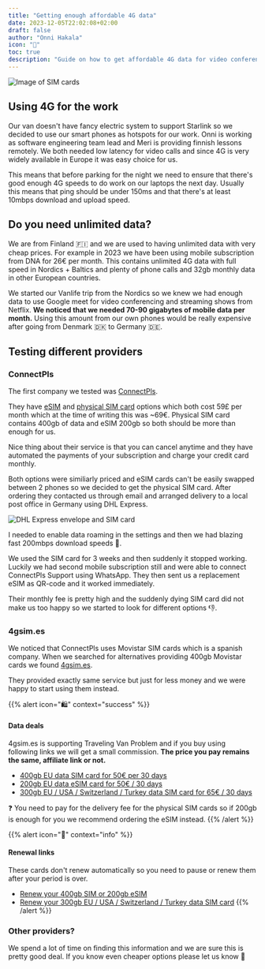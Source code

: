 ```yaml
---
title: "Getting enough affordable 4G data"
date: 2023-12-05T22:02:08+02:00
draft: false
author: "Onni Hakala"
icon: "📶"
toc: true
description: "Guide on how to get affordable 4G data for video conferences and streaming"
---
```

![Image of SIM cards](images/guidebook/sim-cards.jpg)
## Using 4G for the work
Our van doesn't have fancy electric system to support Starlink so we decided to use our smart phones as hotspots for our work. Onni is working as software engineering team lead and Meri is providing finnish lessons remotely. We both needed low latency for video calls and since 4G is very widely available in Europe it was easy choice for us.

This means that before parking for the night we need to ensure that there's good enough 4G speeds to do work on our laptops the next day. Usually this means that ping should be under 150ms and that there's at least 10mbps download and upload speed.

## Do you need unlimited data?

We are from Finland 🇫🇮 and we are used to having unlimited data with very cheap prices. For example in 2023 we have been using mobile subscription from DNA for 26€ per month. This contains unlimited 4G data with full speed in Nordics + Baltics and plenty of phone calls and 32gb monthly data in other European countries.

We started our Vanlife trip from the Nordics so we knew we had enough data to use Google meet for video conferencing and streaming shows from Netflix. **We noticed that we needed 70-90 gigabytes of mobile data per month.** Using this amount from our own phones would be really expensive after going from Denmark 🇩🇰 to Germany 🇩🇪.

## Testing different providers
### ConnectPls

The first company we tested was [ConnectPls](https://connectpls.com/).

They have [eSIM](https://connectpls.com/e-sim/) and [physical SIM card](https://connectpls.com/sim-card-only/) options which both cost 59£ per month which at the time of writing this was ~69€. Physical SIM card contains 400gb of data and eSIM 200gb so both should be more than enough for us.

Nice thing about their service is that you can cancel anytime and they have automated the payments of your subscription and charge your credit card monthly.

Both options were similiarly priced and eSIM cards can't be easily swapped between 2 phones so we decided to get the physical SIM card. After ordering they contacted us through email and arranged delivery to a local post office in Germany using DHL Express.

![DHL Express envelope and SIM card](images/guidebook/getting-connectpls-sim.jpeg "ConnectPls SIM card arriving in DHL Express envelope")

I needed to enable data roaming in the settings and then we had blazing fast 200mbps download speeds 🚀.

We used the SIM card for 3 weeks and then suddenly it stopped working. Luckily we had second mobile subscription still and were able to connect ConnectPls Support using WhatsApp. They then sent us a replacement eSIM as QR-code and it worked immediately.

Their monthly fee is pretty high and the suddenly dying SIM card did not make us too happy so we started to look for different options 👎.

### 4gsim.es

We noticed that ConnectPls uses Movistar SIM cards which is a spanish company. When we searched for alternatives providing 400gb Movistar cards we found [4gsim.es](https://4gsim.es/?ref=Onni).

They provided exactly same service but just for less money and we were happy to start using them instead.

{{% alert icon="🛍" context="success" %}}
#### Data deals
4gsim.es is supporting Traveling Van Problem and if you buy using following links we will get a small commission. **The price you pay remains the same, affiliate link or not.**
* [400gb EU data SIM card for 50€ per 30 days](https://4gsim.es/product/400gb-datasim-for-europe/?ref=Onni)
* [200gb EU data eSIM card for 50€ / 30 days](https://4gsim.es/product/esim-400gb-internet-spain-europe/?ref=Onni)
* [300gb EU / USA / Switzerland / Turkey data SIM card for 65€ / 30 days](https://4gsim.es/product/esim-400gb-internet-spain-europe/?ref=Onni)

❓ You need to pay for the delivery fee for the physical SIM cards so if 200gb is enough for you we recommend ordering the eSIM instead.
{{% /alert %}}


{{% alert icon="🔄" context="info" %}}
#### Renewal links
These cards don't renew automatically so you need to pause or renew them after your period is over.
* [Renew your 400gb SIM or 200gb eSIM](https://4gsim.es/product/extension-400gb-for-europe/?ref=Onni)
* [Renew your 300gb EU / USA / Switzerland / Turkey data SIM card](https://4gsim.es/product/extension-300gb-for-europe-turkey-usa/?ref=Onni)
{{% /alert %}}

### Other providers?
We spend a lot of time on finding this information and we are sure this is pretty good deal. If you know even cheaper options please let us know 💪

